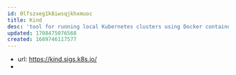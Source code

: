 ```yaml
---
id: 0lfszxeg1k8iwsqjkhxmuoc
title: Kind
desc: 'tool for running local Kubernetes clusters using Docker container “nodes”'
updated: 1708475076568
created: 1689746117577
---
```


- url: https://kind.sigs.k8s.io/
- 